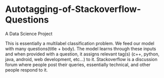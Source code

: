 # Autotagging-of-Stackoverflow-Questions
A Data Science Project

This is essentially a multilabel classification problem. We feed our model with many questions(title + body). 
The model learns through these inputs and when provided with a question, it assigns relevant tag(s) (c++, python, java, android, web development, etc...) to it.
Stackoverflow is a discussion forum where people post their queries, essentially technical, and other people respond to it.
